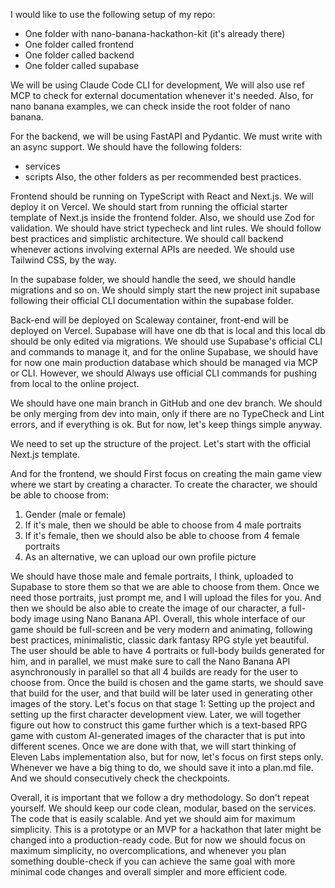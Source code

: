 I would like to use the following setup of my repo:
- One folder with nano-banana-hackathon-kit (it's already there)
- One folder called frontend
- One folder called backend
- One folder called supabase

We will be using Claude Code CLI for development, We will also use ref MCP to check for external documentation whenever it's needed. Also, for nano banana examples, we can check inside the root folder of nano banana. 

For the backend, we will be using FastAPI and Pydantic. We must write with an async support. We should have the following folders:
- services
- scripts  Also, the other folders as per recommended best practices.

Frontend should be running on TypeScript with React and Next.js. We will deploy it on Vercel. We should start from running the official starter template of Next.js inside the frontend folder. Also, we should use Zod for validation. We should have strict typecheck and lint rules. We should follow best practices and simplistic architecture. We should call backend whenever actions involving external APIs are needed. We should use Tailwind CSS, by the way.

In the supabase folder, we should handle the seed, we should handle migrations and so on. We should simply start the new project init supabase following their official CLI documentation within the supabase folder. 

Back-end will be deployed on Scaleway container, front-end will be deployed on Vercel. Supabase will have one db that is local and this local db should be only edited via migrations. We should use Supabase's official CLI and commands to manage it, and for the online Supabase, we should have for now one main production database which should be managed via MCP or CLI. However, we should Always use official CLI commands for pushing from local to the online project. 

We should have one main branch in GitHub and one dev branch. We should be only merging from dev into main, only if there are no TypeCheck and Lint errors, and if everything is ok. But for now, let's keep things simple anyway.

We need to set up the structure of the project. Let's start with the official Next.js template.

And for the frontend, we should First focus on creating the main game view where we start by creating a character. To create the character, we should be able to choose from:
1. Gender (male or female)
2. If it's male, then we should be able to choose from 4 male portraits
3. If it's female, then we should also be able to choose from 4 female portraits
4. As an alternative, we can upload our own profile picture

We should have those male and female portraits, I think, uploaded to Supabase to store them so that we are able to choose from them. Once we need those portraits, just prompt me, and I will upload the files for you. And then we should be also able to create the image of our character, a full-body image using Nano Banana API. Overall, this whole interface of our game should be full-screen and be very modern and animating, following best practices, minimalistic, classic dark fantasy RPG style yet beautiful. The user should be able to have 4 portraits or full-body builds generated for him, and in parallel, we must make sure to call the Nano Banana API asynchronously in parallel so that all 4 builds are ready for the user to choose from. Once the build is chosen and the game starts, we should save that build for the user, and that build will be later used in generating other images of the story. Let's focus on that stage 1: Setting up the project and setting up the first character development view. Later, we will together figure out how to construct this game further which is a text-based RPG game with custom AI-generated images of the character that is put into different scenes. Once we are done with that, we will start thinking of Eleven Labs implementation also, but for now, let's focus on first steps only. Whenever we have a big thing to do, we should save it into a plan.md file. And we should consecutively check the checkpoints. 

Overall, it is important that we follow a dry methodology. So don't repeat yourself. We should keep our code clean, modular, based on the services. The code that is easily scalable. And yet we should aim for maximum simplicity. This is a prototype or an MVP for a hackathon that later might be changed into a production-ready code. But for now we should focus on maximum simplicity, no overcomplications, and whenever you plan something double-check if you can achieve the same goal with more minimal code changes and overall simpler and more efficient code.